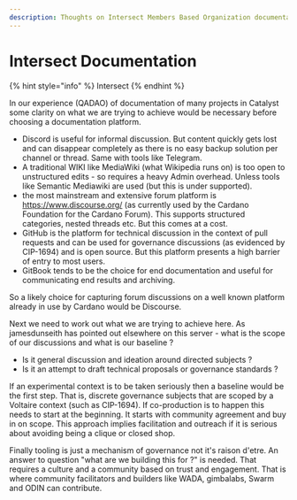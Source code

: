 ```yaml
---
description: Thoughts on Intersect Members Based Organization documentation.
---
```


# Intersect Documentation

{% hint style="info" %}
Intersect
{% endhint %}

In our experience (QADAO) of documentation of many projects in Catalyst some clarity on what we are trying to achieve would be necessary before choosing a documentation platform.

* Discord is useful for informal discussion. But content quickly gets lost and can disappear completely as there is no easy backup solution per channel or thread. Same with tools like Telegram.
* A traditional WIKI like MediaWiki (what Wikipedia runs on) is too open to unstructured edits - so requires a heavy Admin overhead. Unless tools like Semantic Mediawiki are used (but this is under supported).
* the most mainstream and extensive forum platform is https://www.discourse.org/ (as currently used by the Cardano Foundation for the Cardano Forum). This supports structured categories, nested threads etc. But this comes at a cost.
* GitHub is the platform for technical discussion in the context of pull requests and can be used for governance discussions (as evidenced by CIP-1694) and is open source. But this platform presents a high barrier of entry to most users.
* GitBook tends to be the choice for end documentation and useful for communicating end results and archiving.

So a likely choice for capturing forum discussions on a well known platform already in use by Cardano would be Discourse.

Next we need to work out what we are trying to achieve here. As jamesdunseith has pointed out elsewhere on this server - what is the scope of our discussions and what is our baseline ?

* Is it general discussion and ideation around directed subjects ?
* Is it an attempt to draft technical proposals or governance standards ?

If an experimental context is to be taken seriously then a baseline would be the first step. That is, discrete governance subjects that are scoped by a Voltaire context (such as CIP-1694). If co-production is to happen this needs to start at the beginning. It starts with community agreement and buy in on scope. This approach implies facilitation and outreach if it is serious about avoiding being a clique or closed shop.

Finally tooling is just a mechanism of governance not it's raison d'etre. An answer to question "what are we building this for ?" is needed. That requires a culture and a community based on trust and engagement. That is where community facilitators and builders like WADA, gimbalabs, Swarm and ODIN can contribute.

